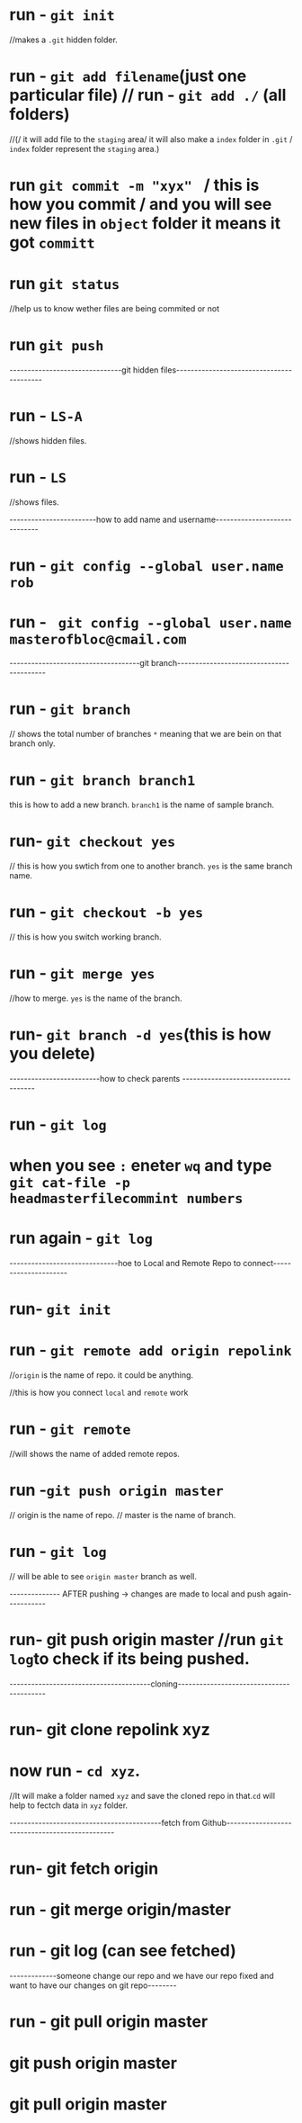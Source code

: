 # run - `git init`

//makes a `.git` hidden folder.

# run - `git add filename`(just one particular file) // run - `git add ./` (all folders)

//(/ it will add file to the `staging` area/ it will also make a `index` folder in `.git` / `index` folder represent the `staging` area.)

# run `git commit -m "xyx" ` / this is how you commit / and you will see new files in `object` folder it means it got `committ`

# run `git status`

//help us to know wether files are being commited or not

# run `git push`

-------------------------------git hidden files-----------------------------------------

# run - `LS-A`

//shows hidden files.

# run - `LS`

//shows files.

------------------------how to add name and username-----------------------------

# run - `git config --global user.name rob`

# run - ` git config --global user.name masterofbloc@cmail.com`

------------------------------------git branch-----------------------------------------

# run - `git branch`

// shows the total number of branches `*` meaning that we are bein on that branch only.

# run - `git branch branch1`

this is how to add a new branch. `branch1` is the name of sample branch.

# run- `git checkout yes`

// this is how you swtich from one to another branch. `yes` is the same branch name.

# run - `git checkout -b yes`

// this is how you switch working branch.

# run - `git merge yes`

//how to merge. `yes` is the name of the branch.

# run- `git branch -d yes`(this is how you delete)

-------------------------how to check parents -------------------------------------

# run - `git log`

# when you see `:` eneter `wq` and type ` git cat-file -p headmasterfilecommint numbers`

# run again - `git log`

------------------------------hoe to Local and Remote Repo to connect---------------------

# run- `git init`

# run - `git remote add origin repolink`

//`origin` is the name of repo. it could be anything.

//this is how you connect `local` and `remote` work

# run - `git remote`

//will shows the name of added remote repos.

# run -`git push origin master`

// origin is the name of repo.
// master is the name of branch.

# run - `git log`

// will be able to see `origin master` branch as well.

-------------- AFTER pushing -> changes are made to local and push again-----------

# run- git push origin master //run `git log`to check if its being pushed.

---------------------------------------cloning-----------------------------------------

# run- git clone repolink xyz

# now run - `cd xyz`.

//It will make a folder named `xyz` and save the cloned repo in that.`cd` will help to fectch data in `xyz` folder.

------------------------------------------fetch from Github-----------------------------------------------

# run- git fetch origin

# run - git merge origin/master

# run - git log (can see fetched)

-------------someone change our repo and we have our repo fixed and want to have our changes on git repo--------

# run - git pull origin master

# git push origin master

# git pull origin master
